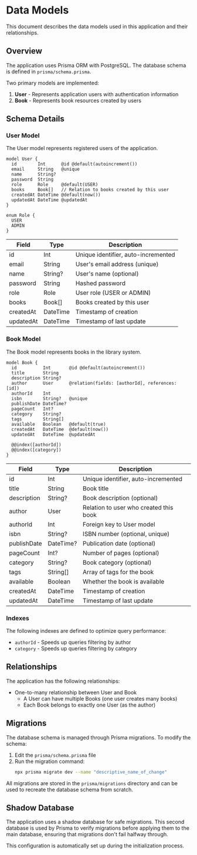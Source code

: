 # Data Models

This document describes the data models used in this application and their relationships.

## Overview

The application uses Prisma ORM with PostgreSQL. The database schema is defined in `prisma/schema.prisma`.

Two primary models are implemented:

1. **User** - Represents application users with authentication information
2. **Book** - Represents book resources created by users

## Schema Details

### User Model

The User model represents registered users of the application.

```prisma
model User {
  id        Int      @id @default(autoincrement())
  email     String   @unique
  name      String?
  password  String
  role      Role     @default(USER)
  books     Book[]   // Relation to books created by this user
  createdAt DateTime @default(now())
  updatedAt DateTime @updatedAt
}

enum Role {
  USER
  ADMIN
}
```

| Field     | Type     | Description                         |
| --------- | -------- | ----------------------------------- |
| id        | Int      | Unique identifier, auto-incremented |
| email     | String   | User's email address (unique)       |
| name      | String?  | User's name (optional)              |
| password  | String   | Hashed password                     |
| role      | Role     | User role (USER or ADMIN)           |
| books     | Book[]   | Books created by this user          |
| createdAt | DateTime | Timestamp of creation               |
| updatedAt | DateTime | Timestamp of last update            |

### Book Model

The Book model represents books in the library system.

```prisma
model Book {
  id          Int       @id @default(autoincrement())
  title       String
  description String?
  author      User      @relation(fields: [authorId], references: [id])
  authorId    Int
  isbn        String?   @unique
  publishDate DateTime?
  pageCount   Int?
  category    String?
  tags        String[]
  available   Boolean   @default(true)
  createdAt   DateTime  @default(now())
  updatedAt   DateTime  @updatedAt

  @@index([authorId])
  @@index([category])
}
```

| Field       | Type      | Description                            |
| ----------- | --------- | -------------------------------------- |
| id          | Int       | Unique identifier, auto-incremented    |
| title       | String    | Book title                             |
| description | String?   | Book description (optional)            |
| author      | User      | Relation to user who created this book |
| authorId    | Int       | Foreign key to User model              |
| isbn        | String?   | ISBN number (optional, unique)         |
| publishDate | DateTime? | Publication date (optional)            |
| pageCount   | Int?      | Number of pages (optional)             |
| category    | String?   | Book category (optional)               |
| tags        | String[]  | Array of tags for the book             |
| available   | Boolean   | Whether the book is available          |
| createdAt   | DateTime  | Timestamp of creation                  |
| updatedAt   | DateTime  | Timestamp of last update               |

### Indexes

The following indexes are defined to optimize query performance:

- `authorId` - Speeds up queries filtering by author
- `category` - Speeds up queries filtering by category

## Relationships

The application has the following relationships:

- One-to-many relationship between User and Book
  - A User can have multiple Books (one user creates many books)
  - Each Book belongs to exactly one User (as the author)

## Migrations

The database schema is managed through Prisma migrations. To modify the schema:

1. Edit the `prisma/schema.prisma` file
2. Run the migration command:
   ```bash
   npx prisma migrate dev --name "descriptive_name_of_change"
   ```

All migrations are stored in the `prisma/migrations` directory and can be used to recreate the database schema from scratch.

## Shadow Database

The application uses a shadow database for safe migrations. This second database is used by Prisma to verify migrations before applying them to the main database, ensuring that migrations don't fail halfway through.

This configuration is automatically set up during the initialization process.
